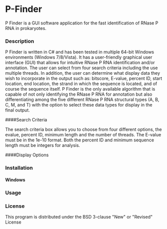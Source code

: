 # P-Finder
P Finder is a GUI software application for the fast identification of RNase P RNA in prokaryotes.


### Description
P Finder is written in C# and has been tested in multiple 64-bit Windows environments (Windows 7/8/Vista). It has a user-friendly graphical user interface (GUI) that allows for intuitive RNase P RNA identification and/or annotation.  The user can select from four search criteria including the use multiple threads. In addition, the user can determine what display data they wish to incorporate in the output such as: bitscore, E-value, percent ID, start location, end location, the strand in which the sequence is located, and of course the sequence itself.  P Finder is the only available algorithm that is capable of not only identifying the RNase P RNA for annotation but also differentiating among the five different RNase P RNA structural types (A, B, C, M, and T) with the option to select these data types for display in the final output. 

####Search Criteria
  
The search criteria box allows you to choose from four different options, the evalue, percent ID, minimum length and the number of threads. The E-value must be in the 1e-10 format. Both the percent ID and minimum sequence length must be integers for analysis.
  
####Display Options
  
### Installation
  #### Windows 

### Usage

### License
This program is distributed under the BSD 3-clause "New" or "Revised" License



